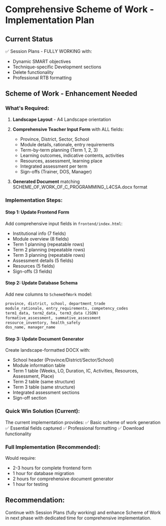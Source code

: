 # Comprehensive Scheme of Work - Implementation Plan

## Current Status
✅ Session Plans - FULLY WORKING with:
- Dynamic SMART objectives
- Technique-specific Development sections
- Delete functionality
- Professional RTB formatting

## Scheme of Work - Enhancement Needed

### What's Required:
1. **Landscape Layout** - A4 Landscape orientation
2. **Comprehensive Teacher Input Form** with ALL fields:
   - Province, District, Sector, School
   - Module details, rationale, entry requirements
   - Term-by-term planning (Term 1, 2, 3)
   - Learning outcomes, indicative contents, activities
   - Resources, assessment, learning place
   - Integrated assessment per term
   - Sign-offs (Trainer, DOS, Manager)

3. **Generated Document** matching SCHEME_OF_WORK_OF_C_PROGRAMMING_L4CSA.docx format

### Implementation Steps:

#### Step 1: Update Frontend Form
Add comprehensive input fields in `frontend/index.html`:
- Institutional info (7 fields)
- Module overview (8 fields)
- Term 1 planning (repeatable rows)
- Term 2 planning (repeatable rows)
- Term 3 planning (repeatable rows)
- Assessment details (5 fields)
- Resources (5 fields)
- Sign-offs (3 fields)

#### Step 2: Update Database Schema
Add new columns to `SchemeOfWork` model:
```python
province, district, school, department_trade
module_rationale, entry_requirements, competency_codes
term1_data, term2_data, term3_data (JSON)
formative_assessment, summative_assessment
resource_inventory, health_safety
dos_name, manager_name
```

#### Step 3: Update Document Generator
Create landscape-formatted DOCX with:
- School header (Province/District/Sector/School)
- Module information table
- Term 1 table (Weeks, LO, Duration, IC, Activities, Resources, Assessment, Place)
- Term 2 table (same structure)
- Term 3 table (same structure)
- Integrated assessment sections
- Sign-off section

### Quick Win Solution (Current):
The current implementation provides:
✅ Basic scheme of work generation
✅ Essential fields captured
✅ Professional formatting
✅ Download functionality

### Full Implementation (Recommended):
Would require:
- 2-3 hours for complete frontend form
- 1 hour for database migration
- 2 hours for comprehensive document generator
- 1 hour for testing

## Recommendation:
Continue with Session Plans (fully working) and enhance Scheme of Work in next phase with dedicated time for comprehensive implementation.
